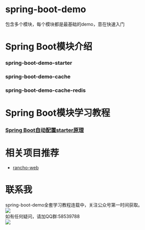 # spring-boot-demo
包含多个模块，每个模块都是最基础的demo，意在快速入门
# Spring Boot模块介绍
### spring-boot-demo-starter
### spring-boot-demo-cache<br>
### spring-boot-demo-cache-redis

# Spring Boot模块学习教程
### [Spring Boot自动配置starter原理](https://mp.weixin.qq.com/s?__biz=Mzg4MTIxNDQ0OQ==&tempkey=MTA1MF9sMlM3Y2xpV1o5dzdkdmExOXlQYzkzRGVrYXgwQ0htSUpPemJQWktyQ2hEbV9Zb3NRR3E2R0lwWlhjc24ybFdpRWR3VkltTUMyY3ctOWFQUEhIdkhWTHp3OU1zTmNCYVVmdnhaYUJXbHFRS3FxSnpzSFZQdk44bU0zbEdzS2JOMkZFNVdhTk5kUDBzSWtDY1JmOWFidHdrUkkzc0gtV1pYaWZaazFBfn4%3D&chksm=4f681711781f9e07972fdfcd96a6179e720a6462a86023d840bd4c37b23ebbe6d093b86aa2a1#rd)

# 相关项目推荐
* [rancho-web](https://github.com/rancho00/rancho-web)

# 联系我
spring-boot-demo全套学习教程连载中，关注公众号第一时间获取。<br>
![](https://github.com/rancho00/spring-boot-demo/blob/master/document/resource/8cm.jpg)<br>
如有任何疑问，请加QQ群:58539788<br>
![](https://github.com/rancho00/spring-boot-demo/blob/master/document/resource/qqgroup.png)<br>

